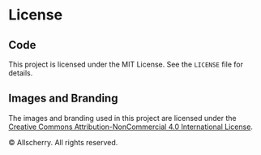 # License

## Code
This project is licensed under the MIT License. See the `LICENSE` file for details.

## Images and Branding
The images and branding used in this project are licensed under the [Creative Commons Attribution-NonCommercial 4.0 International License](https://creativecommons.org/licenses/by-nc/4.0/). 

© Allscherry. All rights reserved.
